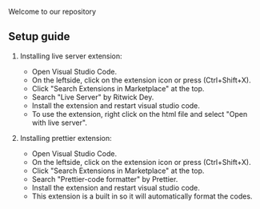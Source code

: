 Welcome to our repository
## Setup guide
1. Installing live server extension:
    * Open Visual Studio Code.
    * On the leftside, click on the extension icon or press (Ctrl+Shift+X).
    * Click "Search Extensions in Marketplace" at the top.
    * Search "Live Server" by Ritwick Dey.
    * Install the extension and restart visual studio code.
    * To use the extension, right click on the html file and select "Open with live server".

    
2. Installing prettier extension:
    * Open Visual Studio Code.
    * On the leftside, click on the extension icon or press (Ctrl+Shift+X).
    * Click "Search Extensions in Marketplace" at the top.
    * Search "Prettier-code formatter" by Prettier.
    * Install the extension and restart visual studio code.
    * This extension is a built in so it will automatically format the codes.
